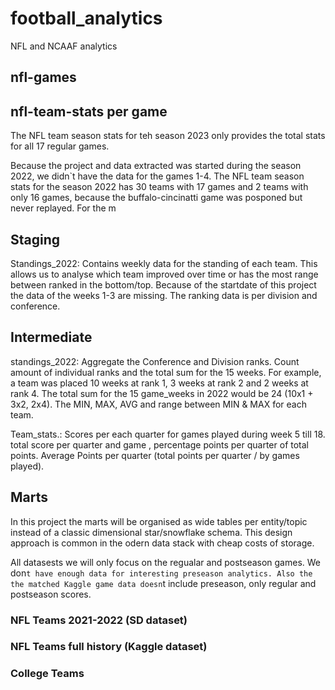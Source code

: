 # football_analytics
NFL and NCAAF analytics


## nfl-games


## nfl-team-stats per game
The NFL team season stats for teh season 2023 only provides the total stats for all 17 regular games.

Because the project and data extracted was started during the season 2022, we didn`t have the data for the games 1-4.
The NFL team season stats for the season 2022 has 30 teams with 17 games and 2 teams with only 16 games, because the buffalo-cincinatti game was posponed but never replayed.
For the m

## Staging

Standings_2022: Contains weekly data for the standing of each team. This allows us to analyse which team improved over time or has the most range between ranked in the bottom/top. Because of the startdate of this project the data of the weeks 1-3 are missing. The ranking data is per division and conference.

## Intermediate

standings_2022: Aggregate the Conference and Division ranks. Count amount of individual ranks and the total sum for the 15 weeks. For example, a team was placed 10 weeks at rank 1, 3 weeks at rank 2 and 2 weeks at rank 4. The total sum for the 15 game_weeks in 2022 would be 24 (10x1 + 3x2, 2x4). The MIN, MAX, AVG and range between MIN & MAX for each team.


Team_stats.: Scores per each quarter for games played during week 5 till 18. total score per quarter and game , percentage points per quarter of total points. Average Points per quarter (total points per quarter / by games played).

## Marts 

In this project the marts will be organised as wide tables per entity/topic instead of a classic dimensional star/snowflake schema. This design approach is common in the odern data stack with cheap costs of storage. 

All datasests we will only focus on the regualar and postseason games. We don`t have enough data for interesting preseason analytics. Also the the matched Kaggle game data doesn`t include preseason, only regular and postseason scores.

### NFL Teams 2021-2022 (SD dataset)


### NFL Teams full history (Kaggle dataset)


### College Teams